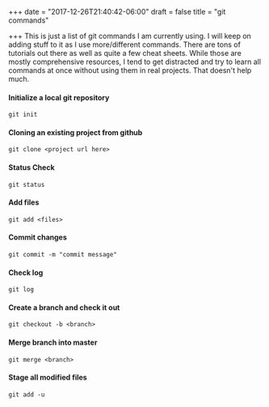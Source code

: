 +++
date = "2017-12-26T21:40:42-06:00"
draft = false
title = "git commands"

+++
This is just a list of git commands I am currently using. I will keep on adding stuff to it as I use more/different commands. There are tons of tutorials out there as well as quite a few cheat sheets. While those are mostly comprehensive resources, I tend to get distracted and try to learn all commands at once without using them in real projects. That doesn't help much.

#### **Initialize a local git repository**
```
git init
```

#### **Cloning an existing project from github**
```
git clone <project url here>
```
#### **Status Check**
```
git status
```

#### **Add files**
```
git add <files>
```

#### **Commit changes**
```
git commit -m "commit message"
```

#### **Check log**
```
git log
```
#### **Create a branch and check it out**
```
git checkout -b <branch>
```
#### **Merge branch into master**
```
git merge <branch>
```
#### **Stage all modified files**
```
git add -u
```
